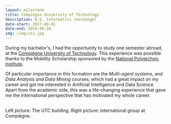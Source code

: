 ```yaml
---
layout: milestone
title: Compiègne University of Technology
description: B.E. Informatics (exchange)
date-start: 2017-09-01
date-end: 2019-09-30
img: /img/utc.jpg
---
```


During my bachelor's, I had the opportunity to study one semester abroad, at the <a href="https://www.utc.fr" target="_blank">Compiègne University of Technology</a>. This experience was possible thanks to the Mobility Scholarship sponsored by the <a href="https://www.ipn.mx/ingles/" target="_blank">National Polytechnic Institute</a>.

Of particular importance in this formation are the _Multi-agent systems_, and _Data Analysis and Data Mining_ courses, which had a great impact on my career and got me interested in Artificial Intelligence and Data Science. Apart from the academic side, this was a life-changing experience that gave me the international perspective that has motivated my whole career.

<div class="img_row">
	<img class="col one" src="{{ site.baseurl }}/img/pic-utc-building.jpg" alt="" title="UTC building (2012)"/>
	<img class="col two" src="{{ site.baseurl }}/img/pic-utc-todos.jpg" alt="" title="UTC Esperanto 2012"/>
</div>
<div class="col three caption">
	Left picture: The UTC building. Right picture: international group at Compiègne.
</div>
